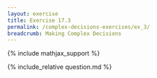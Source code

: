 ```yaml
---
layout: exercise
title: Exercise 17.3
permalink: /complex-decisions-exercises/ex_3/
breadcrumb: Making Complex Decisions
---
```


{% include mathjax_support %}

<div><i class="arrow-up loader" data-chapter="complex-decisions-exercises" data-exercise="ex_3" data-rating="0"></i></div>
{% include_relative question.md %}
